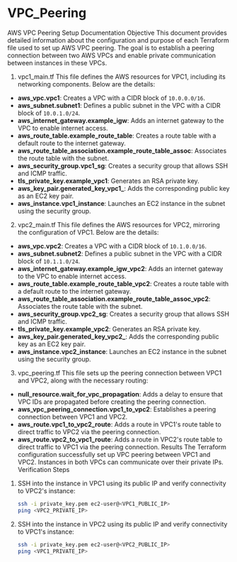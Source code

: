 # VPC_Peering
AWS VPC Peering Setup Documentation
Objective
This document provides detailed information about the configuration and purpose of each Terraform file used to set up AWS VPC peering. The goal is to establish a peering connection between two AWS VPCs and enable private communication between instances in these VPCs.
1. vpc1_main.tf
This file defines the AWS resources for VPC1, including its networking components. Below are the details:
- **aws_vpc.vpc1**: Creates a VPC with a CIDR block of `10.0.0.0/16`.
- **aws_subnet.subnet1**: Defines a public subnet in the VPC with a CIDR block of `10.0.1.0/24`.
- **aws_internet_gateway.example_igw**: Adds an internet gateway to the VPC to enable internet access.
- **aws_route_table.example_route_table**: Creates a route table with a default route to the internet gateway.
- **aws_route_table_association.example_route_table_assoc**: Associates the route table with the subnet.
- **aws_security_group.vpc1_sg**: Creates a security group that allows SSH and ICMP traffic.
- **tls_private_key.example_vpc1**: Generates an RSA private key.
- **aws_key_pair.generated_key_vpc1_**: Adds the corresponding public key as an EC2 key pair.
- **aws_instance.vpc1_instance**: Launches an EC2 instance in the subnet using the security group.
2. vpc2_main.tf
This file defines the AWS resources for VPC2, mirroring the configuration of VPC1. Below are the details:
- **aws_vpc.vpc2**: Creates a VPC with a CIDR block of `10.1.0.0/16`.
- **aws_subnet.subnet2**: Defines a public subnet in the VPC with a CIDR block of `10.1.1.0/24`.
- **aws_internet_gateway.example_igw_vpc2**: Adds an internet gateway to the VPC to enable internet access.
- **aws_route_table.example_route_table_vpc2**: Creates a route table with a default route to the internet gateway.
- **aws_route_table_association.example_route_table_assoc_vpc2**: Associates the route table with the subnet.
- **aws_security_group.vpc2_sg**: Creates a security group that allows SSH and ICMP traffic.
- **tls_private_key.example_vpc2**: Generates an RSA private key.
- **aws_key_pair.generated_key_vpc2_**: Adds the corresponding public key as an EC2 key pair.
- **aws_instance.vpc2_instance**: Launches an EC2 instance in the subnet using the security group.
3. vpc_peering.tf
This file sets up the peering connection between VPC1 and VPC2, along with the necessary routing:
- **null_resource.wait_for_vpc_propagation**: Adds a delay to ensure that VPC IDs are propagated before creating the peering connection.
- **aws_vpc_peering_connection.vpc1_to_vpc2**: Establishes a peering connection between VPC1 and VPC2.
- **aws_route.vpc1_to_vpc2_route**: Adds a route in VPC1's route table to direct traffic to VPC2 via the peering connection.
- **aws_route.vpc2_to_vpc1_route**: Adds a route in VPC2's route table to direct traffic to VPC1 via the peering connection.
Results
The Terraform configuration successfully set up VPC peering between VPC1 and VPC2. Instances in both VPCs can communicate over their private IPs.
Verification Steps
1. SSH into the instance in VPC1 using its public IP and verify connectivity to VPC2's instance:
   ```bash
   ssh -i private_key.pem ec2-user@<VPC1_PUBLIC_IP>
   ping <VPC2_PRIVATE_IP>
   ```
2. SSH into the instance in VPC2 using its public IP and verify connectivity to VPC1's instance:
   ```bash
   ssh -i private_key.pem ec2-user@<VPC2_PUBLIC_IP>
   ping <VPC1_PRIVATE_IP>
   ```